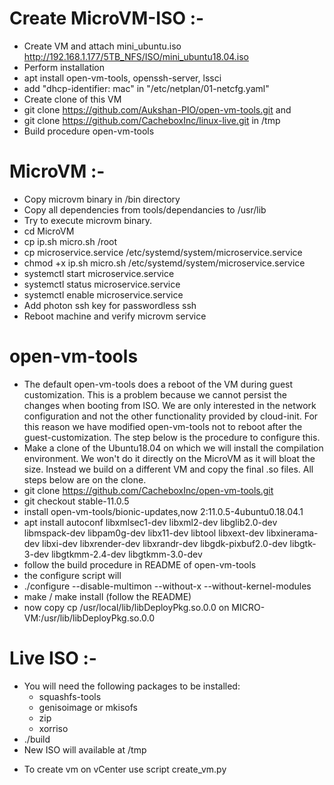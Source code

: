 # Create MicroVM-ISO :- 

* Create VM and attach mini_ubuntu.iso http://192.168.1.177/5TB_NFS/ISO/mini_ubuntu18.04.iso
* Perform installation
* apt install open-vm-tools, openssh-server, lssci
* add "dhcp-identifier: mac" in "/etc/netplan/01-netcfg.yaml"
* Create clone of this VM
* git clone https://github.com/Aukshan-PIO/open-vm-tools.git and 
* git clone https://github.com/CacheboxInc/linux-live.git in /tmp
* Build procedure open-vm-tools

# MicroVM :-
   
   - Copy microvm binary in /bin directory
   - Copy all dependencies from tools/dependancies to /usr/lib
   - Try to execute microvm binary.
   - cd MicroVM
   - cp ip.sh micro.sh  /root
   - cp microservice.service  /etc/systemd/system/microservice.service 
   - chmod +x ip.sh micro.sh /etc/systemd/system/microservice.service
   - systemctl start microservice.service
   - systemctl status microservice.service
   - systemctl enable microservice.service
   - Add photon ssh key for passwordless ssh
   - Reboot machine and verify microvm service

# open-vm-tools

* The default open-vm-tools does a reboot of the VM during guest customization. This is a problem because we cannot persist the changes when booting from ISO. We are only interested in the network configuration and not the other functionality provided by cloud-init. For this reason we have modified open-vm-tools not to reboot after the guest-customization. The step below is the procedure to configure this.
* Make a clone of the Ubuntu18.04 on which we will install the compilation environment. We won't do it directly on the MicroVM as it will bloat the size. Instead we build on a different VM and copy the final .so files. All steps below are on the clone.
* git clone https://github.com/CacheboxInc/open-vm-tools.git
* git checkout stable-11.0.5
* install open-vm-tools/bionic-updates,now 2:11.0.5-4ubuntu0.18.04.1
* apt install autoconf libxmlsec1-dev  libxml2-dev  libglib2.0-dev libmspack-dev libpam0g-dev libx11-dev libtool libxext-dev libxinerama-dev libxi-dev libxrender-dev libxrandr-dev libgdk-pixbuf2.0-dev libgtk-3-dev libgtkmm-2.4-dev libgtkmm-3.0-dev
* follow the build procedure in README of open-vm-tools
* the configure script will
* ./configure --disable-multimon --without-x  --without-kernel-modules
* make / make install (follow the README)
* now copy cp /usr/local/lib/libDeployPkg.so.0.0 on MICRO-VM:/usr/lib/libDeployPkg.so.0.0

# Live ISO :-

   - You will need the following packages to be installed:
      - squashfs-tools
      - genisoimage or mkisofs
      - zip
      - xorriso
   - ./build
   - New ISO will available at /tmp

* To create vm on vCenter use script create_vm.py

